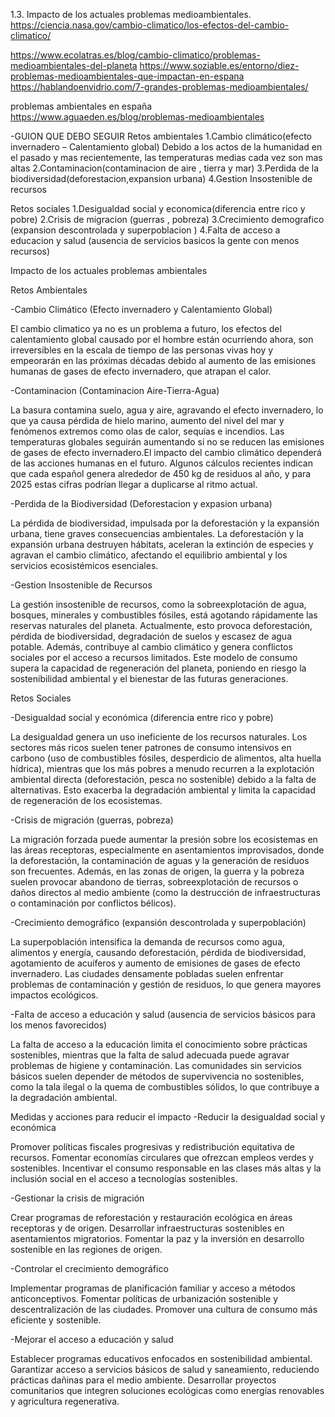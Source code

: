 
1.3. Impacto de los actuales problemas medioambientales.
https://ciencia.nasa.gov/cambio-climatico/los-efectos-del-cambio-climatico/

https://www.ecolatras.es/blog/cambio-climatico/problemas-medioambientales-del-planeta
https://www.soziable.es/entorno/diez-problemas-medioambientales-que-impactan-en-espana
https://hablandoenvidrio.com/7-grandes-problemas-medioambientales/

problemas ambientales en españa
https://www.aguaeden.es/blog/problemas-medioambientales 

-GUION QUE DEBO SEGUIR
Retos ambientales
1.Cambio climático(efecto invernadero – Calentamiento global)
Debido a los actos de la humanidad en el pasado y mas recientemente, las temperaturas medias cada vez son mas altas
2.Contaminacion(contaminacion de aire , tierra y mar)
3.Perdida de la biodiversidad(deforestacion,expansion urbana)
4.Gestion Insostenible de recursos

Retos sociales
1.Desigualdad social y economica(diferencia entre rico y pobre)
2.Crisis de migracion (guerras , pobreza)
3.Crecimiento demografico (expansion descontrolada y superpoblacion )
4.Falta de acceso a educacion y salud (ausencia de servicios basicos la gente con menos recursos)


Impacto de los actuales problemas ambientales

Retos Ambientales 

-Cambio Climático (Efecto invernadero y Calentamiento Global) 

El cambio climatico ya no es un problema a futuro, los efectos del calentamiento global causado por el hombre están ocurriendo ahora, son irreversibles en la escala de tiempo de las personas vivas hoy y empeorarán en las próximas décadas debido al aumento de las emisiones humanas de gases de efecto invernadero, que atrapan el calor. 


-Contaminacion (Contaminacion Aire-Tierra-Agua) 

La basura contamina suelo, agua y aire, agravando el efecto invernadero, lo que ya causa pérdida de hielo marino, aumento del nivel del mar y fenómenos extremos como olas de calor, sequías e incendios. Las temperaturas globales seguirán aumentando si no se reducen las emisiones de gases de efecto invernadero.El impacto del cambio climático dependerá de las acciones humanas en el futuro.
Algunos cálculos recientes indican que cada español genera alrededor de 450 kg de residuos al año, y para 2025 estas cifras podrían llegar a duplicarse al ritmo actual. 



-Perdida de la Biodiversidad (Deforestacion y expasion urbana)

La pérdida de biodiversidad, impulsada por la deforestación y la expansión urbana, tiene graves consecuencias ambientales. La deforestación y la expansión urbana destruyen hábitats, aceleran la extinción de especies y agravan el cambio climático, afectando el equilibrio ambiental y los servicios ecosistémicos esenciales.

-Gestion Insostenible de Recursos

La gestión insostenible de recursos, como la sobreexplotación de agua, bosques, minerales y combustibles fósiles, está agotando rápidamente las reservas naturales del planeta. Actualmente, esto provoca deforestación, pérdida de biodiversidad, degradación de suelos y escasez de agua potable. Además, contribuye al cambio climático y genera conflictos sociales por el acceso a recursos limitados. Este modelo de consumo supera la capacidad de regeneración del planeta, poniendo en riesgo la sostenibilidad ambiental y el bienestar de las futuras generaciones.

Retos Sociales

-Desigualdad social y económica (diferencia entre rico y pobre)

La desigualdad genera un uso ineficiente de los recursos naturales. Los sectores más ricos suelen tener patrones de consumo intensivos en carbono (uso de combustibles fósiles, desperdicio de alimentos, alta huella hídrica), mientras que los más pobres a menudo recurren a la explotación ambiental directa (deforestación, pesca no sostenible) debido a la falta de alternativas. Esto exacerba la degradación ambiental y limita la capacidad de regeneración de los ecosistemas.

-Crisis de migración (guerras, pobreza)

La migración forzada puede aumentar la presión sobre los ecosistemas en las áreas receptoras, especialmente en asentamientos improvisados, donde la deforestación, la contaminación de aguas y la generación de residuos son frecuentes. Además, en las zonas de origen, la guerra y la pobreza suelen provocar abandono de tierras, sobreexplotación de recursos o daños directos al medio ambiente (como la destrucción de infraestructuras o contaminación por conflictos bélicos).

-Crecimiento demográfico (expansión descontrolada y superpoblación)

La superpoblación intensifica la demanda de recursos como agua, alimentos y energía, causando deforestación, pérdida de biodiversidad, agotamiento de acuíferos y aumento de emisiones de gases de efecto invernadero. Las ciudades densamente pobladas suelen enfrentar problemas de contaminación y gestión de residuos, lo que genera mayores impactos ecológicos.

-Falta de acceso a educación y salud (ausencia de servicios básicos para los menos favorecidos)

La falta de acceso a la educación limita el conocimiento sobre prácticas sostenibles, mientras que la falta de salud adecuada puede agravar problemas de higiene y contaminación. Las comunidades sin servicios básicos suelen depender de métodos de supervivencia no sostenibles, como la tala ilegal o la quema de combustibles sólidos, lo que contribuye a la degradación ambiental.


Medidas y acciones para reducir el impacto
-Reducir la desigualdad social y económica

Promover políticas fiscales progresivas y redistribución equitativa de recursos.
Fomentar economías circulares que ofrezcan empleos verdes y sostenibles.
Incentivar el consumo responsable en las clases más altas y la inclusión social en el acceso a tecnologías sostenibles.

-Gestionar la crisis de migración

Crear programas de reforestación y restauración ecológica en áreas receptoras y de origen.
Desarrollar infraestructuras sostenibles en asentamientos migratorios.
Fomentar la paz y la inversión en desarrollo sostenible en las regiones de origen.

-Controlar el crecimiento demográfico

Implementar programas de planificación familiar y acceso a métodos anticonceptivos.
Fomentar políticas de urbanización sostenible y descentralización de las ciudades.
Promover una cultura de consumo más eficiente y sostenible.

-Mejorar el acceso a educación y salud

Establecer programas educativos enfocados en sostenibilidad ambiental.
Garantizar acceso a servicios básicos de salud y saneamiento, reduciendo prácticas dañinas para el medio ambiente.
Desarrollar proyectos comunitarios que integren soluciones ecológicas como energías renovables y agricultura regenerativa.











